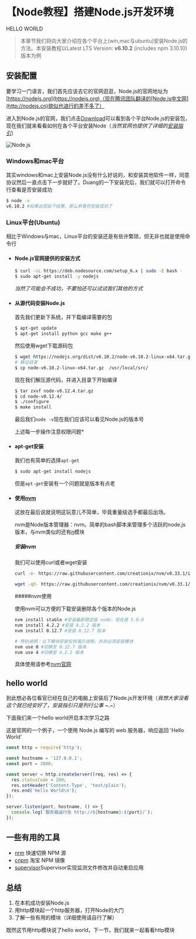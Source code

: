 # 【Node教程】搭建Node.js开发环境
HELLO WORLD
> 本章节我们将向大家介绍在各个平台上(win,mac与ubuntu)安装Node.js的方法。本安装教程以Latest LTS Version: **v6.10.2** (includes npm 3.10.10)版本为例

## 安装配置

要学习一门语言，我们首先应该去它的官网逛逛，Node.js的官网地址为[https://nodejs.org](https://nodejs.org)（现在腾讯团队翻译的[Node.js中文网](http://nodejs.cn)貌似也进行的差不多了）

进入到Node.js的官网，我们点击[Download](https://nodejs.org/en/download/)可以看到各个平台Node.js的安装包，现在我们就来看看如何在各个平台安装Node（*当然官网也提供了详细的[安装指引](https://nodejs.org/en/download/package-manager/)*）

![Node.js](http://ommpd2lnj.bkt.clouddn.com/node.png)

### Windows和mac平台

其实windows和mac上安装Node.js没有什么好说的，和安装其他软件一样，同意协议然后一直点击下一步就好了。Duang的一下安装完后，我们就可以打开命令行查看是否安装成功

```bash
$ node -v
v6.10.2 #如果出现如下结果，那么恭喜你安装成功了
```

### Linux平台(Ubuntu)

相比于Windows与mac，Linux平台的安装还是有些许繁琐，但无非也就是使用命令行

- #### Node.js官网提供的安装方式

  ```bash
  $ curl -sL https://deb.nodesource.com/setup_6.x | sudo -E bash -
  $ sudo apt-get install -y nodejs
  ```

  *当然了可能会不成功，不要怕还可以试试我们其他的方式*

- #### 从源代码安装Node.js

  首先我们更新下系统，并下载编译需要的包

  ```bash
  $ apt-get update
  $ apt-get install python gcc make g++
  ```

  然后使用wget下载源码包

  ```bash
  $ wget https://nodejs.org/dist/v6.10.2/node-v6.10.2-linux-x64.tar.gz 
  # 移动目录
  $ cp node-v6.10.2-linux-x64.tar.gz  /usr/local/src/
  ```

  现在我们解压源代码，并进入目录下开始编译

  ```bash
  $ tar zxvf node-v0.12.4.tar.gz
  $ cd node-v0.12.4/
  $ ./configure
  $ make install
  ```

  最后我们`node -v`现在我们应该可以看见Node.js的版本号

  上述每一步操作注意权限问题*


- #### apt-get安装

  我们也有简单的选择`apt-get`

  ```bash
  $ sudo apt-get install nodejs
  ```

  但是`apt-get`安装有一个问题就是版本有点老

- #### 使用[nvm](https://github.com/creationix/nvm)

  这放在最后说就说明这玩意儿不简单，毕竟重量级选手都最后出场。

  nvm是Node版本管理器：nvm。简单的bash脚本来管理多个活跃的node.js版本，与nvm类似的还有[n](https://github.com/tj/n)模块

  ##### 安装nvm

  我们可以使用curl或者wget安装

  ```bash
  curl -o- https://raw.githubusercontent.com/creationix/nvm/v0.33.1/install.sh | bash
  ```

  ```bash
  wget -qO- https://raw.githubusercontent.com/creationix/nvm/v0.33.1/install.sh | bash
  ```

  #####nvm使用

  使用nvm可以方便的下载安装删除各个版本的Node.js

  ```bash
  nvm install stable #安装最新稳定版 node，现在是 5.0.0
  nvm install 4.2.2 #安装 4.2.2 版本
  nvm install 0.12.7 #安装 0.12.7 版本

  # 特别说明：以下模块安装仅供演示说明，并非必须安装模块
  nvm use 0 #切换至 0.12.7 版本
  nvm use 4 #切换至 4.2.2 版本
  ```

  具体使用请参考[nvm官网](https://github.com/creationix/nvm)

## hello world

到此想必各位看官已经在自己的电脑上安装后了Node.js开发环境（*我想大家没看这个就已经安好了，安装指引只是列行公事* ~.~）

下面我们来一个hello world开启本次学习之路

这是官网的一个例子，一个使用 Node.js 编写的 web 服务器，响应返回 'Hello World'

```javascript
const http = require('http');

const hostname = '127.0.0.1';
const port = 3000;

const server = http.createServer((req, res) => {
  res.statusCode = 200;
  res.setHeader('Content-Type', 'text/plain');
  res.end('Hello World\n');
});

server.listen(port, hostname, () => {
  console.log(`服务器运行在 http://${hostname}:${port}/`);
});
```

## 一些有用的工具

- [nrm](https://github.com/Pana/nrm) 快速切换 NPM 源 
- [cnpm](http://npm.taobao.org/) 淘宝 NPM 镜像
- [supervisor](https://www.npmjs.com/package/supervisor)Supervisor实现监测文件修改并自动重启应用

## 总结

1. 在本机成功安装Node.js
2. 用http模块起一个http服务器，打开Node的大门
3. 了解一些有用的模块（详细使用请自行了解）

既然这节用http模块说了hello world，下一节，我们就来一起看看http模块